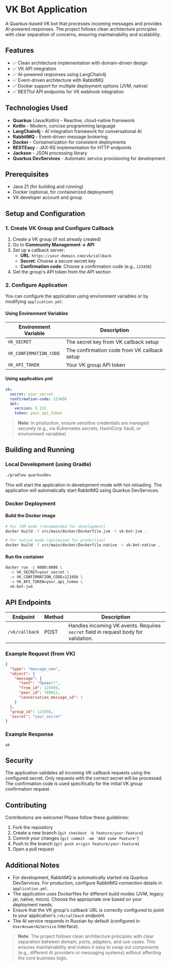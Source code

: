 # VK Bot Application

A Quarkus-based VK bot that processes incoming messages and provides AI-powered responses. The project follows clean architecture principles with clear separation of concerns, ensuring maintainability and scalability.

## Features

- ✅ Clean architecture implementation with domain-driven design
- ✅ VK API integration
- ✅ AI-powered responses using LangChain4j
- ✅ Event-driven architecture with RabbitMQ
- ✅ Docker support for multiple deployment options (JVM, native)
- ✅ RESTful API endpoints for VK webhook integration

## Technologies Used

- **Quarkus** (Java/Kotlin) - Reactive, cloud-native framework
- **Kotlin** - Modern, concise programming language
- **LangChain4j** - AI integration framework for conversational AI
- **RabbitMQ** - Event-driven message brokering
- **Docker** - Containerization for consistent deployments
- **RESTEasy** - JAX-RS implementation for HTTP endpoints
- **Jackson** - JSON processing library
- **Quarkus DevServices** - Automatic service provisioning for development

## Prerequisites

- Java 21 (for building and running)
- Docker (optional, for containerized deployment)
- VK developer account and group

## Setup and Configuration

### 1. Create VK Group and Configure Callback

1. Create a VK group (if not already created)
2. Go to **Community Management → API**
3. Set up a callback server:
   - **URL**: `https://your-domain.com/vk/callback`
   - **Secret**: Choose a secure secret key
   - **Confirmation code**: Choose a confirmation code (e.g., `123456`)
4. Get the group's API token from the API section

### 2. Configure Application

You can configure the application using environment variables or by modifying `application.yml`:

#### Using Environment Variables

| Environment Variable | Description |
|----------------------|-------------|
| `VK_SECRET` | The secret key from VK callback setup |
| `VK_CONFIRMATION_CODE` | The confirmation code from VK callback setup |
| `VK_API_TOKEN` | Your VK group API token |

#### Using application.yml

```yaml
vk:
  secret: your_secret
  confirmation-code: 123456
  api:
    version: 5.131
    token: your_api_token
```

> **Note**: In production, ensure sensitive credentials are managed securely (e.g., via Kubernetes secrets, HashiCorp Vault, or environment variables)

## Building and Running

### Local Development (using Gradle)

```bash
./gradlew quarkusDev
```

This will start the application in development mode with hot reloading. The application will automatically start RabbitMQ using Quarkus DevServices.

### Docker Deployment

#### Build the Docker image

```bash
# For JVM mode (recommended for development)
docker build -f src/main/docker/Dockerfile.jvm -t vk-bot-jvm .

# For native mode (optimized for production)
docker build -f src/main/docker/Dockerfile.native -t vk-bot-native .
```

#### Run the container

```bash
docker run -p 8080:8080 \
  -e VK_SECRET=your_secret \
  -e VK_CONFIRMATION_CODE=123456 \
  -e VK_API_TOKEN=your_api_token \
  vk-bot-jvm
```

## API Endpoints

| Endpoint | Method | Description |
|----------|--------|-------------|
| `/vk/callback` | POST | Handles incoming VK events. Requires `secret` field in request body for validation. |

### Example Request (from VK)
```json
{
  "type": "message_new",
  "object": {
    "message": {
      "text": "Привет!",
      "from_id": 123456,
      "peer_id": 789012,
      "conversation_message_id": 1
    }
  },
  "group_id": 123456,
  "secret": "your_secret"
}
```

### Example Response
```
ok
```

## Security

The application validates all incoming VK callback requests using the configured secret. Only requests with the correct secret will be processed. The confirmation code is used specifically for the initial VK group confirmation request.

## Contributing

Contributions are welcome! Please follow these guidelines:

1. Fork the repository
2. Create a new branch (`git checkout -b feature/your-feature`)
3. Commit your changes (`git commit -am 'Add some feature'`)
4. Push to the branch (`git push origin feature/your-feature`)
5. Open a pull request

## Additional Notes

- For development, RabbitMQ is automatically started via Quarkus DevServices. For production, configure RabbitMQ connection details in `application.yml`.
- The application uses Dockerfiles for different build modes (JVM, legacy jar, native, micro). Choose the appropriate one based on your deployment needs.
- Ensure that the VK group's callback URL is correctly configured to point to your application's `/vk/callback` endpoint.
- The AI service responds in Russian by default (configured in `UserAnswerAiService` interface).

> **Note**: The project follows clean architecture principles with clear separation between domain, ports, adapters, and use cases. This ensures maintainability and makes it easy to swap out components (e.g., different AI providers or messaging systems) without affecting the core business logic.
